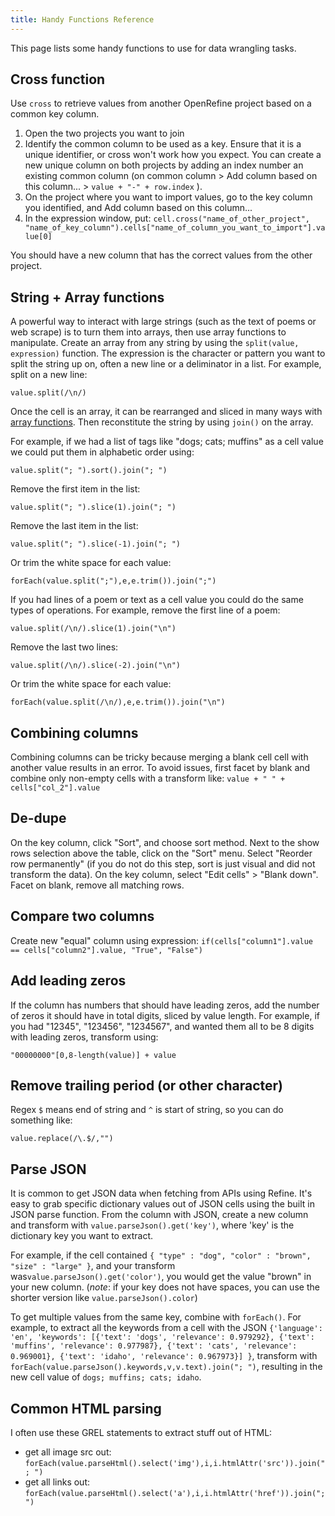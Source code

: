 ```yaml
---
title: Handy Functions Reference
---
```


This page lists some handy functions to use for data wrangling tasks.

## Cross function

Use `cross` to retrieve values from another OpenRefine project based on a common key column. 

1. Open the two projects you want to join
2. Identify the common column to be used as a key. Ensure that it is a unique identifier, or cross won't work how you expect. You can create a new unique column on both projects by adding an index number an existing common column (on common column > Add column based on this column... > `value + "-" + row.index` ).
3. On the project where you want to import values, go to the key column you identified, and Add column based on this column...
4. In the expression window, put: `cell.cross("name_of_other_project", "name_of_key_column").cells["name_of_column_you_want_to_import"].value[0]`

You should have a new column that has the correct values from the other project.

## String + Array functions

A powerful way to interact with large strings (such as the text of poems or web scrape) is to turn them into arrays, then use array functions to manipulate. 
Create an array from any string by using the `split(value, expression)` function. 
The expression is the character or pattern you want to split the string up on, often a new line or a deliminator in a list. 
For example, split on a new line:

`value.split(/\n/)`

Once the cell is an array, it can be rearranged and sliced in many ways with [array functions](https://docs.openrefine.org/manual/grelfunctions/#array-functions).
Then reconstitute the string by using `join()` on the array. 

For example, if we had a list of tags like "dogs; cats; muffins" as a cell value we could put them in alphabetic order using:

`value.split("; ").sort().join("; ")`

Remove the first item in the list:

`value.split("; ").slice(1).join("; ")`

Remove the last item in the list:

`value.split("; ").slice(-1).join("; ")`

Or trim the white space for each value:

`forEach(value.split(";"),e,e.trim()).join(";")`

If you had lines of a poem or text as a cell value you could do the same types of operations.
For example, remove the first line of a poem:

`value.split(/\n/).slice(1).join("\n")`

Remove the last two lines:

`value.split(/\n/).slice(-2).join("\n")`

Or trim the white space for each value:

`forEach(value.split(/\n/),e,e.trim()).join("\n")`

## Combining columns

Combining columns can be tricky because merging a blank cell cell with another value results in an error. 
To avoid issues, first facet by blank and combine only non-empty cells with a transform like: `value + " " + cells["col_2"].value`

## De-dupe

On the key column, click "Sort", and choose sort method.
Next to the show rows selection above the table, click on the "Sort" menu. 
Select "Reorder row permanently" (if you do not do this step, sort is just visual and did not transform the data).
On the key column, select "Edit cells" > "Blank down".
Facet on blank, remove all matching rows.

## Compare two columns

Create new "equal" column using expression:
`if(cells["column1"].value == cells["column2"].value, "True", "False")`

## Add leading zeros 

If the column has numbers that should have leading zeros, add the number of zeros it should have in total digits, sliced by value length. 
For example, if you had "12345", "123456", "1234567", and wanted them all to be 8 digits with leading zeros, transform using: 

`"00000000"[0,8-length(value)] + value`

## Remove trailing period (or other character)

Regex `$` means end of string and `^` is start of string, so you can do something like: 
 
`value.replace(/\.$/,"")`

## Parse JSON

It is common to get JSON data when fetching from APIs using Refine. It's easy to grab specific dictionary values out of JSON cells using the built in JSON parse function. From the column with JSON, create a new column and transform with `value.parseJson().get('key')`, where 'key' is the dictionary key you want to extract. 

For example, if the cell contained
`{ "type" : "dog", "color" : "brown", "size" : "large" }`, 
and your transform was`value.parseJson().get('color')`, 
you would get the value "brown" in your new column. (*note*: if your key does not have spaces, you can use the shorter version like `value.parseJson().color`)

To get multiple values from the same key, combine with `forEach()`.
For example, to extract all the keywords from a cell with the JSON
`{'language': 'en', 'keywords': [{'text': 'dogs', 'relevance': 0.979292}, {'text': 'muffins', 'relevance': 0.977987}, {'text': 'cats', 'relevance': 0.969001}, {'text': 'idaho', 'relevance': 0.967973}] }`,
transform with `forEach(value.parseJson().keywords,v,v.text).join("; ")`, resulting in the new cell value of `dogs; muffins; cats; idaho`.

## Common HTML parsing

I often use these GREL statements to extract stuff out of HTML:

- get all image src out: `forEach(value.parseHtml().select('img'),i,i.htmlAttr('src')).join("; ")`
- get all links out: `forEach(value.parseHtml().select('a'),i,i.htmlAttr('href')).join("; ")`
